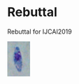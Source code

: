# Rebuttal
Rebuttal for IJCAI2019

![Image text](https://github.com/fcgan/Rebuttal/blob/master/imgs/4-11.tif)
